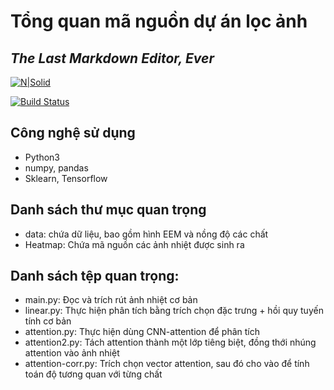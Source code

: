 # Tổng quan mã nguồn dự án lọc ảnh
## _The Last Markdown Editor, Ever_

[![N|Solid](https://cldup.com/dTxpPi9lDf.thumb.png)](https://nodesource.com/products/nsolid)

[![Build Status](https://travis-ci.org/joemccann/dillinger.svg?branch=master)](https://travis-ci.org/joemccann/dillinger)


## Công nghệ sử dụng 
- Python3
- numpy, pandas
- Sklearn, Tensorflow 

## Danh sách thư mục quan trọng 
  - data: chứa dữ liệu, bao gồm hình EEM và nồng độ các chất
  - Heatmap: Chứa mã nguồn các ảnh nhiệt được sinh ra
  
## Danh sách tệp quan trọng:
  - main.py: Đọc và trích rút ảnh nhiệt cơ bản
  - linear.py: Thực hiện phân tích bằng trích chọn đặc trưng + hồi quy tuyến tính cơ bản
  - attention.py: Thực hiện dùng CNN-attention để phân tích
  - attention2.py: Tách attention thành một lớp tiêng biệt, đồng thới nhúng attention vào ảnh nhiệt
  - attention-corr.py: Trích chọn vector attention, sau đó cho vào để tính toán độ tương quan với từng chất